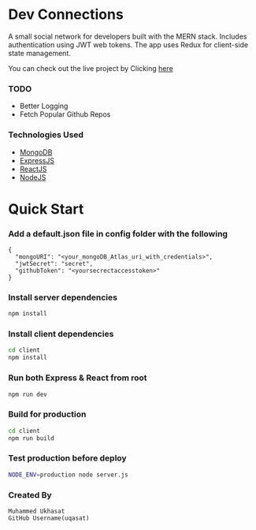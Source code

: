 # Dev Connections
A small social network for developers built with the MERN stack. Includes authentication using JWT web tokens. The app uses Redux for client-side state management.

You can check out the live project by Clicking [here](https://jealous-pea-coat-boa.cyclic.app/)

### TODO

- Better Logging
- Fetch Popular Github Repos

### Technologies Used

- [MongoDB](https://www.mongodb.com/)
- [ExpressJS](https://expressjs.com/)
- [ReactJS](https://reactjs.org/)
- [NodeJS](https://nodejs.org/en/)


# Quick Start

### Add a default.json file in config folder with the following

```
{
  "mongoURI": "<your_mongoDB_Atlas_uri_with_credentials>",
  "jwtSecret": "secret",
  "githubToken": "<yoursecrectaccesstoken>"
}
```

### Install server dependencies

```bash
npm install
```

### Install client dependencies

```bash
cd client
npm install
```

### Run both Express & React from root

```bash
npm run dev
```

### Build for production

```bash
cd client
npm run build
```

### Test production before deploy

```bash
NODE_ENV=production node server.js
```


### Created By

    Muhammed Ukhasat
    GitHub Username(uqasat)

